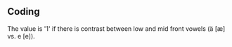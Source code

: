 # [](ParameterTable?__template__=property.md&property=Name#cldf:UT140)

[](ExampleTable?example_id=1&with_internal_ref_link#cldf:UT140-1)

[](ExampleTable?example_id=2&with_internal_ref_link#cldf:UT140-2)


## Coding

The value is '1' if there is contrast between low and mid front vowels (ä [æ] vs. e [e]).
